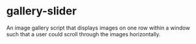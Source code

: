 gallery-slider
==============

An image gallery script that displays images on one row within a window such that a user could scroll through the images horizontally.
